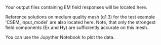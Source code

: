 Your output files containing EM field responses will be located here.

Reference solutions on medium quality mesh (q1.3) for the test example 'CSEM_input_model' are also located here. Note, that only the strongest field components (Ex and Hy) are sufficiently accurate on this mesh.

You can use the Jupyther Notebook to plot the data.
